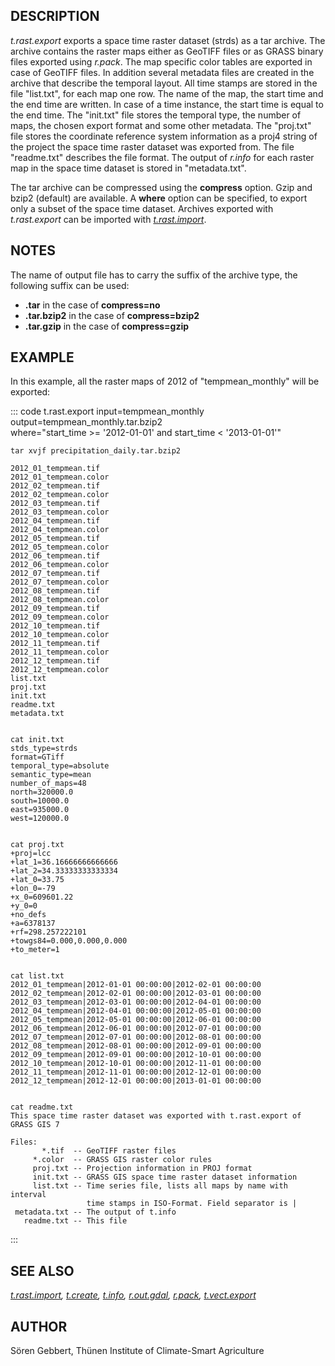 ## DESCRIPTION

*t.rast.export* exports a space time raster dataset (strds) as a tar
archive. The archive contains the raster maps either as GeoTIFF files or
as GRASS binary files exported using *r.pack*. The map specific color
tables are exported in case of GeoTIFF files. In addition several
metadata files are created in the archive that describe the temporal
layout. All time stamps are stored in the file \"list.txt\", for each
map one row. The name of the map, the start time and the end time are
written. In case of a time instance, the start time is equal to the end
time. The \"init.txt\" file stores the temporal type, the number of
maps, the chosen export format and some other metadata. The \"proj.txt\"
file stores the coordinate reference system information as a proj4
string of the project the space time raster dataset was exported from.
The file \"readme.txt\" describes the file format. The output of
*r.info* for each raster map in the space time dataset is stored in
\"metadata.txt\".

The tar archive can be compressed using the **compress** option. Gzip
and bzip2 (default) are available. A **where** option can be specified,
to export only a subset of the space time dataset. Archives exported
with *t.rast.export* can be imported with
*[t.rast.import](t.vect.import.html)*.

## NOTES

The name of output file has to carry the suffix of the archive type, the
following suffix can be used:

-   **.tar** in the case of **compress=no**
-   **.tar.bzip2** in the case of **compress=bzip2**
-   **.tar.gzip** in the case of **compress=gzip**

## EXAMPLE

In this example, all the raster maps of 2012 of \"tempmean_monthly\"
will be exported:

::: code
    t.rast.export input=tempmean_monthly output=tempmean_monthly.tar.bzip2 \
                  where="start_time >= '2012-01-01' and start_time < '2013-01-01'"

    tar xvjf precipitation_daily.tar.bzip2

    2012_01_tempmean.tif
    2012_01_tempmean.color
    2012_02_tempmean.tif
    2012_02_tempmean.color
    2012_03_tempmean.tif
    2012_03_tempmean.color
    2012_04_tempmean.tif
    2012_04_tempmean.color
    2012_05_tempmean.tif
    2012_05_tempmean.color
    2012_06_tempmean.tif
    2012_06_tempmean.color
    2012_07_tempmean.tif
    2012_07_tempmean.color
    2012_08_tempmean.tif
    2012_08_tempmean.color
    2012_09_tempmean.tif
    2012_09_tempmean.color
    2012_10_tempmean.tif
    2012_10_tempmean.color
    2012_11_tempmean.tif
    2012_11_tempmean.color
    2012_12_tempmean.tif
    2012_12_tempmean.color
    list.txt
    proj.txt
    init.txt
    readme.txt
    metadata.txt


    cat init.txt
    stds_type=strds
    format=GTiff
    temporal_type=absolute
    semantic_type=mean
    number_of_maps=48
    north=320000.0
    south=10000.0
    east=935000.0
    west=120000.0


    cat proj.txt
    +proj=lcc
    +lat_1=36.16666666666666
    +lat_2=34.33333333333334
    +lat_0=33.75
    +lon_0=-79
    +x_0=609601.22
    +y_0=0
    +no_defs
    +a=6378137
    +rf=298.257222101
    +towgs84=0.000,0.000,0.000
    +to_meter=1


    cat list.txt
    2012_01_tempmean|2012-01-01 00:00:00|2012-02-01 00:00:00
    2012_02_tempmean|2012-02-01 00:00:00|2012-03-01 00:00:00
    2012_03_tempmean|2012-03-01 00:00:00|2012-04-01 00:00:00
    2012_04_tempmean|2012-04-01 00:00:00|2012-05-01 00:00:00
    2012_05_tempmean|2012-05-01 00:00:00|2012-06-01 00:00:00
    2012_06_tempmean|2012-06-01 00:00:00|2012-07-01 00:00:00
    2012_07_tempmean|2012-07-01 00:00:00|2012-08-01 00:00:00
    2012_08_tempmean|2012-08-01 00:00:00|2012-09-01 00:00:00
    2012_09_tempmean|2012-09-01 00:00:00|2012-10-01 00:00:00
    2012_10_tempmean|2012-10-01 00:00:00|2012-11-01 00:00:00
    2012_11_tempmean|2012-11-01 00:00:00|2012-12-01 00:00:00
    2012_12_tempmean|2012-12-01 00:00:00|2013-01-01 00:00:00


    cat readme.txt
    This space time raster dataset was exported with t.rast.export of GRASS GIS 7

    Files:
           *.tif  -- GeoTIFF raster files
         *.color  -- GRASS GIS raster color rules
         proj.txt -- Projection information in PROJ format
         init.txt -- GRASS GIS space time raster dataset information
         list.txt -- Time series file, lists all maps by name with interval
                     time stamps in ISO-Format. Field separator is |
     metadata.txt -- The output of t.info
       readme.txt -- This file
:::

## SEE ALSO

*[t.rast.import](t.rast.import.html), [t.create](t.create.html),
[t.info](t.info.html), [r.out.gdal](r.out.gdal.html),
[r.pack](r.pack.html), [t.vect.export](t.vect.export.html)*

## AUTHOR

Sören Gebbert, Thünen Institute of Climate-Smart Agriculture
